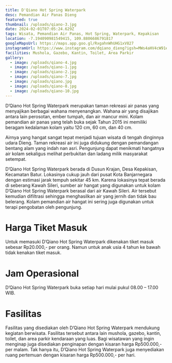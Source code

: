 ```yaml
---
title: D'Qiano Hot Spring Waterpark
desc: Pemandian Air Panas Dieng
featured: true
thumbnail: /uploads/qiano-3.jpg
date: 2024-02-01T07:05:24.629Z
tags: Wisata, Pemandian Air Panas, Hot Spring, Waterpark, Kepakisan
location: -7.194090981549415, 109.8806686791817
googleMapsUrl: https://maps.app.goo.gl/RxgahnWhUHG1xV827
instagramUrl: https://www.instagram.com/dqiano_dieng?igsh=MWs4aHV4cW91eWl1Zw==
facilities: Mushola, Gazebo, Kantin, Toilet, Area Parkir
gallery:
  - image: /uploads/qiano-4.jpg
  - image: /uploads/qiano-1.jpg
  - image: /uploads/qiano-2.jpg
  - image: /uploads/qiano-7.jpg
  - image: /uploads/qiano.jpg
  - image: /uploads/qiano-8.jpg
  - image: /uploads/qiano-10.jpg
---
```

D’Qiano Hot Spring Waterpark merupakan taman rekreasi air panas yang menyajikan berbagai wahana menyenangkan. Wahana air yang disajikan antara lain perosotan, ember tumpah, dan air mancur mini. Kolam pemandian air panas yang telah buka sejak Tahun 2015 ini memiliki beragam kedalaman kolam yaitu 120 cm, 60 cm, dan 40 cm.

Airnya yang hangat sangat tepat menjadi tujuan wisata di tengah dinginnya udara Dieng. Taman rekreasi air ini juga didukung dengan pemandangan bentang alam yang indah nan asri. Pengunjung dapat menikmati hangatnya air kolam sekaligus melihat perbukitan dan ladang milik masyarakat setempat.

D’Qiano Hot Spring Waterpark berada di Dusun Krajan, Desa Kepakisan, Kecamatan Batur. Lokasinya cukup jauh dari pusat Kota Banjarnegara dengan estimasi jarak tempuh sekitar 45 km. Karena lokasinya tepat berada di seberang Kawah Sileri, sumber air hangat yang digunakan untuk kolam D’Qiano Hot Spring Waterpark berasal dari air Kawah Sileri. Air tersebut kemudian difiltrasi sehingga menghasilkan air yang jernih dan tidak bau belerang. Kolam pemandian air hangat ini sering juga digunakan untuk terapi pengobatan oleh pengunjung.

# Harga Tiket Masuk

Untuk memasuki D’Qiano Hot Spring Waterpark dikenakan tiket masuk sebesar Rp20.000,- per orang. Namun untuk anak usia 4 tahun ke bawah tidak kenakan tiket masuk.

# Jam Operasional

D’Qiano Hot Spring Waterpark buka setiap hari mulai pukul 08.00 – 17.00 WIB.

# Fasilitas

Fasilitas yang disediakan oleh D’Qiano Hot Spring Waterpark mendukung kegiatan berwisata. Fasilitas tersebut antara lain mushola, gazebo, kantin, toilet, dan area parkir kendaraan yang luas. Bagi wisatawan yang ingin menginap juga disediakan penginapan dengan kisaran harga Rp500.000,- per malam. Tak hanya itu, D’Qiano Hot Spring Waterpark juga menyediakan ruang pertemuan dengan kisaran harga Rp500.000,- per hari.